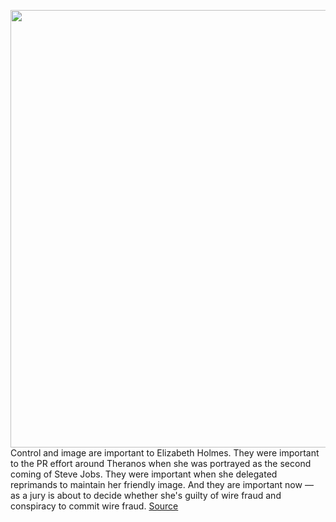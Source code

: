 <img src='https://cdn.vox-cdn.com/thumbor/LiS8vqO8tivEfApNGYus8wJN23c=/0x0:2048x1368/1200x675/filters:focal(837x310:1163x636)/cdn.vox-cdn.com/uploads/chorus_image/image/70248965/VRG_ILLO_4914_Holmes_Trial.0.jpg' width='700px' /><br/>
Control and image are important to Elizabeth Holmes. They were important to the PR effort around Theranos when she was portrayed as the second coming of Steve Jobs. They were important when she delegated reprimands to maintain her friendly image. And they are important now — as a jury is about to decide whether she's guilty of wire fraud and conspiracy to commit wire fraud.
<a href='https://www.theverge.com/2021/12/9/22820995/elizabeth-holmes-theranos-trial-testimony-defense-abuse'> Source <a/>